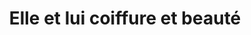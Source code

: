 ---
title: "Elle et lui coiffure et beauté"
url: /soleymieu/elle-et-lui-coiffure-et-beaute/
shop: Friseur
---